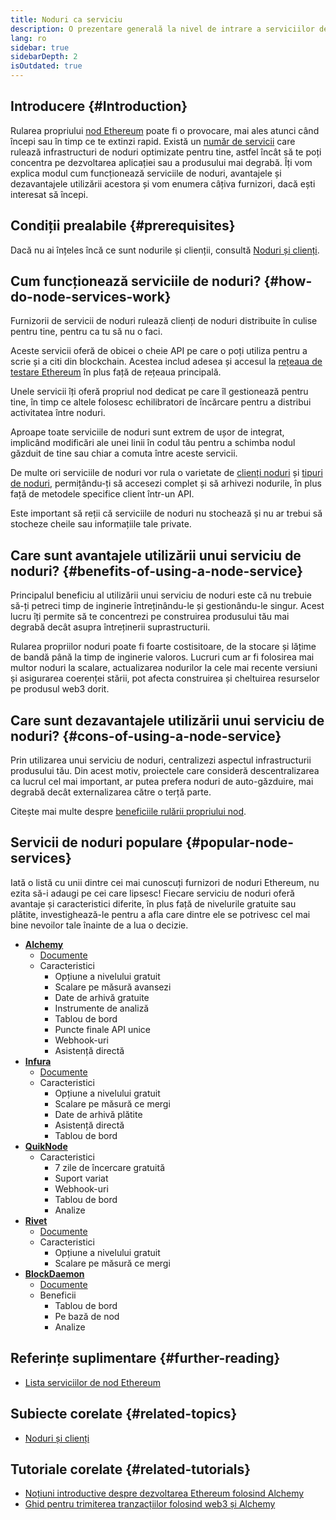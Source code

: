 ```yaml
---
title: Noduri ca serviciu
description: O prezentare generală la nivel de intrare a serviciilor de noduri, avantajele și dezavantajele și furnizorii populari.
lang: ro
sidebar: true
sidebarDepth: 2
isOutdated: true
---
```


## Introducere {#Introduction}

Rularea propriului [nod Ethereum](/developers/docs/nodes-and-clients/#what-are-nodes-and-clients) poate fi o provocare, mai ales atunci când începi sau în timp ce te extinzi rapid. Există un [număr de servicii](#popular-node-services) care rulează infrastructuri de noduri optimizate pentru tine, astfel încât să te poți concentra pe dezvoltarea aplicației sau a produsului mai degrabă. Îți vom explica modul cum funcționează serviciile de noduri, avantajele și dezavantajele utilizării acestora și vom enumera câțiva furnizori, dacă ești interesat să începi.

## Condiții prealabile {#prerequisites}

Dacă nu ai înțeles încă ce sunt nodurile și clienții, consultă [Noduri și clienți](/developers/docs/nodes-and-clients/).

## Cum funcționează serviciile de noduri? {#how-do-node-services-work}

Furnizorii de servicii de noduri rulează clienți de noduri distribuite în culise pentru tine, pentru ca tu să nu o faci.

Aceste servicii oferă de obicei o cheie API pe care o poți utiliza pentru a scrie și a citi din blockchain. Acestea includ adesea și accesul la [rețeaua de testare Ethereum](/developers/docs/networks/#testnets) în plus față de rețeaua principală.

Unele servicii îți oferă propriul nod dedicat pe care îl gestionează pentru tine, în timp ce altele folosesc echilibratori de încărcare pentru a distribui activitatea între noduri.

Aproape toate serviciile de noduri sunt extrem de ușor de integrat, implicând modificări ale unei linii în codul tău pentru a schimba nodul găzduit de tine sau chiar a comuta între aceste servicii.

De multe ori serviciile de noduri vor rula o varietate de [clienți noduri](/developers/docs/nodes-and-clients/#execution-clients) și [tipuri de noduri](/developers/docs/nodes-and-clients/#node-types), permițându-ți să accesezi complet și să arhivezi nodurile, în plus față de metodele specifice client într-un API.

Este important să reții că serviciile de noduri nu stochează și nu ar trebui să stocheze cheile sau informațiile tale private.

## Care sunt avantajele utilizării unui serviciu de noduri? {#benefits-of-using-a-node-service}

Principalul beneficiu al utilizării unui serviciu de noduri este că nu trebuie să-ți petreci timp de inginerie întreținându-le și gestionându-le singur. Acest lucru îți permite să te concentrezi pe construirea produsului tău mai degrabă decât asupra întreținerii suprastructurii.

Rularea propriilor noduri poate fi foarte costisitoare, de la stocare și lățime de bandă până la timp de inginerie valoros. Lucruri cum ar fi folosirea mai multor noduri la scalare, actualizarea nodurilor la cele mai recente versiuni și asigurarea coerenței stării, pot afecta construirea și cheltuirea resurselor pe produsul web3 dorit.

## Care sunt dezavantajele utilizării unui serviciu de noduri? {#cons-of-using-a-node-service}

Prin utilizarea unui serviciu de noduri, centralizezi aspectul infrastructurii produsului tău. Din acest motiv, proiectele care consideră descentralizarea ca lucrul cel mai important, ar putea prefera noduri de auto-găzduire, mai degrabă decât externalizarea către o terță parte.

Citește mai multe despre [beneficiile rulării propriului nod](/developers/docs/nodes-and-clients/#benefits-to-you).

## Servicii de noduri populare {#popular-node-services}

Iată o listă cu unii dintre cei mai cunoscuți furnizori de noduri Ethereum, nu ezita să-i adaugi pe cei care lipsesc! Fiecare serviciu de noduri oferă avantaje și caracteristici diferite, în plus față de nivelurile gratuite sau plătite, investighează-le pentru a afla care dintre ele se potrivesc cel mai bine nevoilor tale înainte de a lua o decizie.

- [**Alchemy**](https://alchemyapi.io/)
  - [Documente](https://docs.alchemyapi.io/)
  - Caracteristici
    - Opțiune a nivelului gratuit
    - Scalare pe măsură avansezi
    - Date de arhivă gratuite
    - Instrumente de analiză
    - Tablou de bord
    - Puncte finale API unice
    - Webhook-uri
    - Asistență directă
- [**Infura**](https://infura.io/)
  - [Documente](https://infura.io/docs)
  - Caracteristici
    - Opțiune a nivelului gratuit
    - Scalare pe măsură ce mergi
    - Date de arhivă plătite
    - Asistență directă
    - Tablou de bord
- [**QuikNode**](https://www.quiknode.io/)
  - Caracteristici
    - 7 zile de încercare gratuită
    - Suport variat
    - Webhook-uri
    - Tablou de bord
    - Analize
- [**Rivet**](https://rivet.cloud/)
  - [Documente](https://rivet.readthedocs.io/en/latest/)
  - Caracteristici
    - Opțiune a nivelului gratuit
    - Scalare pe măsură ce mergi
- [**BlockDaemon**](https://blockdaemon.com/)
  - [Documente](https://ubiquity.docs.blockdaemon.com/)
  - Beneficii
    - Tablou de bord
    - Pe bază de nod
    - Analize

## Referințe suplimentare {#further-reading}

- [Lista serviciilor de nod Ethereum](https://ethereumnodes.com/)

## Subiecte corelate {#related-topics}

- [Noduri și clienți](/developers/docs/nodes-and-clients/)

## Tutoriale corelate {#related-tutorials}

- [Noțiuni introductive despre dezvoltarea Ethereum folosind Alchemy](/developers/tutorials/sending-transactions-using-web3-and-alchemy/)
- [Ghid pentru trimiterea tranzacțiilor folosind web3 și Alchemy](/developers/tutorials/getting-started-with-ethereum-development-using-alchemy/)
